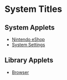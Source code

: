 # System Titles

## System Applets

  - [Nintendo eShop](Internet%20Browser.md "wikilink")
  - [System Settings](System%20Settings.md "wikilink")

## Library Applets

  - [Browser](Internet%20Browser.md "wikilink")
